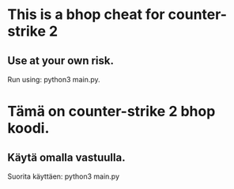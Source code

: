 # This is a bhop cheat for counter-strike 2
## Use at your own risk.
Run using: python3 main.py.

# Tämä on counter-strike 2 bhop koodi.
## Käytä omalla vastuulla.
Suorita käyttäen: python3 main.py
